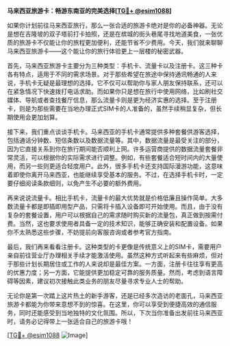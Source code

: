 **马来西亚旅游卡：畅游东南亚的完美选择[[TG💪+ @esim1088](https://t.me/s/esim1088)]**

如果你计划前往马来西亚旅行，那么一张合适的旅游卡绝对是你的必备神器。无论是想在吉隆坡的双子塔前打卡拍照，还是在槟城的街头巷尾寻找地道美食，一张优质的旅游卡不仅能让你的旅程更加便利，还能节省不少费用。今天，我们就来聊聊马来西亚旅游卡——这个能让你的旅行体验更上一层楼的秘密武器。

首先，马来西亚旅游卡主要分为三种类型：手机卡、流量卡以及注册卡。这三种卡各有特点，适用于不同的需求场景。对于那些希望在旅途中保持通讯畅通的人来说，手机卡无疑是最理想的选择。它不仅可以帮助你与家人朋友保持联系，还可以在紧急情况下快速拨打电话求助。而如果你只是想在旅行中使用网络，比如刷社交媒体、导航或者查找餐厅信息，那么流量卡则是更为经济实惠的选择。至于注册卡，则是为那些需要在当地办理正式SIM卡的人准备的，虽然手续稍显复杂，但长期使用会更加划算。

接下来，我们重点谈谈手机卡。马来西亚的手机卡通常提供多种套餐供游客选择，包括通话分钟数、短信条数以及数据流量等。其中，数据流量是最受关注的部分，因为它直接关系到你在旅行期间能否顺利上网。许多运营商提供的数据流量套餐非常灵活，可以根据你的实际需求进行调整。例如，有些套餐适合短时间内的大量使用，而另一些则更适合轻度用户。此外，很多手机卡还支持国际漫游功能，这意味着即使你离开马来西亚，也能继续享受基本的服务。不过，在选择手机卡时，一定要仔细阅读条款细则，以免产生不必要的额外费用。

再来说说流量卡。相比手机卡，流量卡的最大优势就是价格低廉且操作简单。大多数流量卡都是即插即用型产品，只需将卡插入设备即可开始使用。而且，由于没有复杂的套餐设置，用户可以根据自己的需求随时购买新的流量包，真正做到按需付费。当然，这也要求使用者具备一定的技术知识，能够正确安装和配置设备。如果你不太熟悉这些步骤，不妨提前向客服咨询或者参考官方指南。

最后，我们再来看看注册卡。这种类型的卡更像是传统意义上的SIM卡，需要用户亲自前往营业厅办理相关手续才能激活使用。虽然这种方式听起来有些麻烦，但对于那些计划长期居住或工作的人来说却是最佳方案。一方面，注册卡往往享有更高的优惠力度；另一方面，它能提供更加稳定可靠的服务质量。然而，考虑到语言障碍等因素，建议初次接触此类业务的朋友尽量寻求专业人士的帮助。

无论你是第一次踏上这片热土的新手游客，还是已经多次造访的老面孔，马来西亚旅游卡都能为你带来意想不到的惊喜。在这里，你可以享受到便捷高效的通信服务，同时还能感受到当地独特的文化氛围。所以，下次当你准备出发前往马来西亚时，请务必记得带上一张适合自己的旅游卡哦！

[[TG💪+ @esim1088](https://t.me/s/esim1088) ![Image](https://i.postimg.cc/4NQfJmqS/Snipaste-2025-05-13-00-14-12.png)]